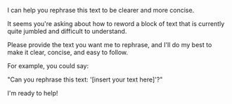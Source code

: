 

I can help you rephrase this text to be clearer and more concise. 

It seems you're asking about how to reword a block of text that is currently quite jumbled and difficult to understand. 

Please provide the text you want me to rephrase, and I'll do my best to make it clear, concise, and easy to follow. 

For example, you could say:

"Can you rephrase this text: '[insert your text here]'?" 


I'm ready to help!